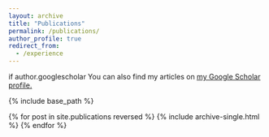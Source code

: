 ```yaml
---
layout: archive
title: "Publications"
permalink: /publications/
author_profile: true
redirect_from:
  - /experience
---
```


<p> if author.googlescholar
  You can also find my articles on <u><a href="{{author.googlescholar}}">my Google Scholar profile</a>.</u>
</p>

{% include base_path %}

{% for post in site.publications reversed %}
  {% include archive-single.html %}
{% endfor %}
